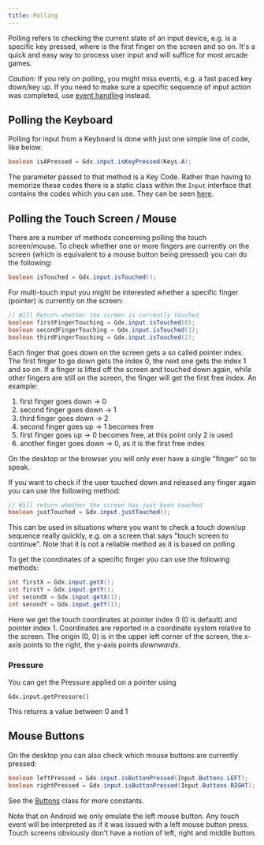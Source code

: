 ```yaml
---
title: Polling
---
```

Polling refers to checking the current state of an input device, e.g. is a specific key pressed, where is the first finger on the screen and so on. It's a quick and easy way to process user input and will suffice for most arcade games.

*Caution:* If you rely on polling, you might miss events, e.g. a fast paced key down/key up. If you need to make sure a specific sequence of input action was completed, use [event handling](/wiki/input/event-handling) instead.

## Polling the Keyboard

Polling for input from a Keyboard is done with just one simple line of code, like below.

```java
boolean isAPressed = Gdx.input.isKeyPressed(Keys.A);
```

The parameter passed to that method is a Key Code. Rather than having to memorize these codes there is a static class within the `Input` interface that contains the codes which you can use. They can be seen  [here](https://javadoc.io/doc/com.badlogicgames.gdx/gdx/latest/com/badlogic/gdx/Input.Keys.html).

## Polling the Touch Screen / Mouse

There are a number of methods concerning polling the touch screen/mouse. To check whether one or more fingers are currently on the screen (which is equivalent to a mouse button being pressed) you can do the following:

```java
boolean isTouched = Gdx.input.isTouched();
```

For multi-touch input you might be interested whether a specific finger (pointer) is currently on the screen:

```java
// Will Return whether the screen is currently touched
boolean firstFingerTouching = Gdx.input.isTouched(0);
boolean secondFingerTouching = Gdx.input.isTouched(1);
boolean thirdFingerTouching = Gdx.input.isTouched(2);
```

Each finger that goes down on the screen gets a so called pointer index. The first finger to go down gets the index 0, the next one gets the index 1 and so on. If a finger is lifted off the screen and touched down again, while other fingers are still on the screen, the finger will get the first free index. An example:


1. first finger goes down -> 0
2. second finger goes down -> 1
3. third finger goes down -> 2
4. second finger goes up -> 1 becomes free
5. first finger goes up -> 0 becomes free, at this point only 2 is used
6. another finger goes down -> 0, as it is the first free index


On the desktop or the browser you will only ever have a single "finger" so to speak.


If you want to check if the user touched down and released any finger again you can use the following method:

```java
// Will return whether the screen has just been touched
boolean justTouched = Gdx.input.justTouched();
```

This can be used in situations where you want to check a touch down/up sequence really quickly, e.g. on a screen that says "touch screen to continue". Note that it is not a reliable method as it is based on polling.

To get the coordinates of a specific finger you can use the following methods:

```java
int firstX = Gdx.input.getX();
int firstY = Gdx.input.getY();
int secondX = Gdx.input.getX(1);
int secondY = Gdx.input.getY(1);
```

Here we get the touch coordinates at pointer index 0 (0 is default) and pointer index 1. Coordinates are reported in a coordinate system relative to the screen. The origin (0, 0) is in the upper left corner of the screen, the x-axis points to the right, the y-axis points *downwards*.


### Pressure

You can get the Pressure applied on a pointer using

`Gdx.input.getPressure()`

This returns a value between 0 and 1

## Mouse Buttons
On the desktop you can also check which mouse buttons are currently pressed:

```java
boolean leftPressed = Gdx.input.isButtonPressed(Input.Buttons.LEFT);
boolean rightPressed = Gdx.input.isButtonPressed(Input.Buttons.RIGHT);
```

See the [Buttons](https://javadoc.io/doc/com.badlogicgames.gdx/gdx/latest/com/badlogic/gdx/Input.Buttons.html) class for more constants.

Note that on Android we only emulate the left mouse button. Any touch event will be interpreted as if it was issued with a left mouse button press. Touch screens obviously don't have a notion of left, right and middle button.
